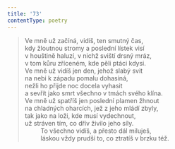 ```yaml
---
title: '73'
contentType: poetry
---
```


> Ve mně už začíná, vidíš, ten smutný čas,  
> kdy žloutnou stromy a poslední lístek visí  
> v houštině haluzí, v nichž sviští drsný mráz,  
> v tom kůru zříceném, kde pěli ptáci kdysi.  
> Ve mně už vidíš jen den, jehož slabý svit  
> na nebi k západu pomalu dohasíná,  
> nežli ho přijde noc docela vyhasit  
> a sevřít jako smrt všechno v tmách svého klína.  
> Ve mně už spatříš jen poslední plamen žhnout  
> na chladných oharcích, jež z jeho mládí zbyly,  
> tak jako na loži, kde musí vydechnout,  
> už stráven tím, co dřív živilo jeho síly.  
>          To všechno vidíš, a přesto dál miluješ,  
>          láskou vždy prudší to, co ztratíš v brzku též.
